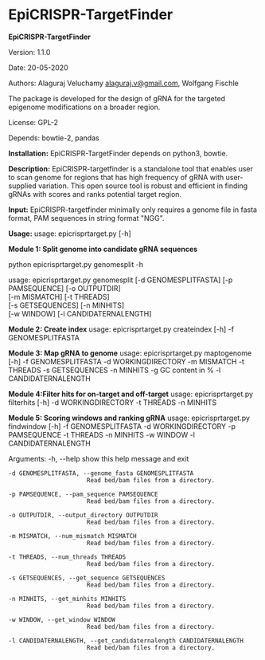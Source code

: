 # EpiCRISPR-TargetFinder
**EpiCRISPR-TargetFinder**

Version: 1.1.0

Date: 20-05-2020

Authors: Alaguraj Veluchamy alaguraj.v@gmail.com, Wolfgang Fischle


The package is developed for the design of gRNA for the targeted epigenome modifications on a broader region.

License: GPL-2

Depends: bowtie-2, pandas

**Installation:**
EpiCRISPR-TargetFinder depends on python3, bowtie. 

**Description:**
EpiCRISPR-targetfinder is a standalone tool that  enables user to scan genome for regions that has high frequency of gRNA with user-supplied variation. This open source tool is robust and efficient in finding gRNAs with scores and ranks potential target region. 

**Input:**
EpiCRISPR-targetfinder minimally only requires a genome file in fasta format, PAM sequences in string format "NGG".

**Usage:**
usage: epicrisprtarget.py [-h] 

**Module 1: Split genome into candidate gRNA sequences**

python epicrisprtarget.py genomesplit -h

usage: epicrisprtarget.py genomesplit [-d GENOMESPLITFASTA]
                                      [-p PAMSEQUENCE] [-o OUTPUTDIR]                                      
                                      [-m MISMATCH] [-t THREADS]                                      
                                      [-s GETSEQUENCES] [-n MINHITS]                                   
                                      [-w WINDOW] [-l CANDIDATERNALENGTH]

**Module 2: Create index**
usage: epicrisprtarget.py createindex [-h] -f GENOMESPLITFASTA

**Module 3: Map gRNA to genome**
usage: epicrisprtarget.py maptogenome [-h] 
                                       -f GENOMESPLITFASTA
                                       -d WORKINGDIRECTORY 
                                       -m MISMATCH 
                                       -t THREADS
                                       -s GETSEQUENCES 
                                       -n MINHITS 
                                       -g GC content in %
                                       -l CANDIDATERNALENGTH
                                       
**Module 4:Filter hits for on-target and off-target**
usage: epicrisprtarget.py filterhits [-h]
                                      -d WORKINGDIRECTORY 
                                      -t THREADS 
                                      -n MINHITS

**Module 5: Scoring windows and ranking gRNA**
usage: epicrisprtarget.py findwindow [-h] 
                                      -f GENOMESPLITFASTA 
                                      -d WORKINGDIRECTORY 
                                      -p PAMSEQUENCE 
                                      -t THREADS 
                                      -n MINHITS 
                                      -w WINDOW 
                                      -l CANDIDATERNALENGTH

Arguments:
    -h, --help            show this help message and exit

    -d GENOMESPLITFASTA, --genome_fasta GENOMESPLITFASTA
                          Read bed/bam files from a directory.

    -p PAMSEQUENCE, --pam_sequence PAMSEQUENCE
                          Read bed/bam files from a directory.

    -o OUTPUTDIR, --output_directory OUTPUTDIR
                          Read bed/bam files from a directory.

    -m MISMATCH, --num_mismatch MISMATCH
                          Read bed/bam files from a directory.

    -t THREADS, --num_threads THREADS
                          Read bed/bam files from a directory.

    -s GETSEQUENCES, --get_sequence GETSEQUENCES
                          Read bed/bam files from a directory.

    -n MINHITS, --get_minhits MINHITS
                          Read bed/bam files from a directory.

    -w WINDOW, --get_window WINDOW
                          Read bed/bam files from a directory.

    -l CANDIDATERNALENGTH, --get_candidaternalength CANDIDATERNALENGTH
                          Read bed/bam files from a directory.

